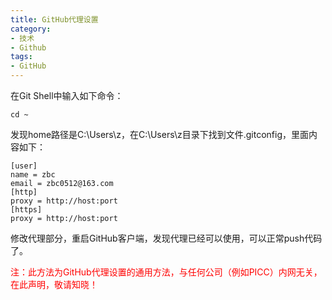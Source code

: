 ```yaml
---
title: GitHub代理设置
category:
- 技术
- Github
tags:
- GitHub
---
```


在Git Shell中输入如下命令：  

    cd ~

发现home路径是C:\Users\z，在C:\Users\z目录下找到文件.gitconfig，里面内容如下：  

    [user]
    name = zbc
    email = zbc0512@163.com
    [http]
    proxy = http://host:port
    [https]
    proxy = http://host:port

修改代理部分，重启GitHub客户端，发现代理已经可以使用，可以正常push代码了。  

<font color="#F00">注：此方法为GitHub代理设置的通用方法，与任何公司（例如PICC）内网无关，在此声明，敬请知晓！</font>  
